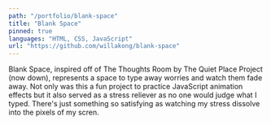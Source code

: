 ```yaml
---
path: "/portfolio/blank-space"
title: "Blank Space"
pinned: true
languages: "HTML, CSS, JavaScript"
url: "https://github.com/willakong/blank-space"
---
```

Blank Space, inspired off of The Thoughts Room by The Quiet Place Project (now down), represents a space to type away worries and watch them fade away. Not only was this a fun project to practice JavaScript animation effects but it also served as a stress reliever as no one would judge what I typed. There's just something so satisfying as watching my stress dissolve into the pixels of my scren.